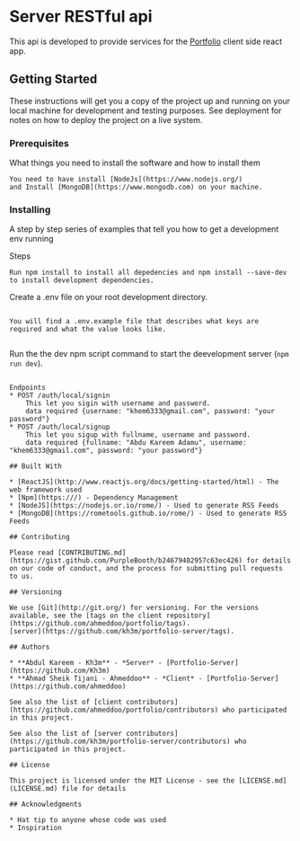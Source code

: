 # Server RESTful api 
This api is developed to provide services for the [Portfolio](https://www.github.com/kh3m/portfolio/)
client side react app.

## Getting Started

These instructions will get you a copy of the project up and running on your local machine for development and testing purposes. See deployment for notes on how to deploy the project on a live system.

### Prerequisites

What things you need to install the software and how to install them

```
You need to have install [NodeJs](https://www.nodejs.org/) 
and Install [MongoDB](https://www.mongodb.com) on your machine.
```

### Installing

A step by step series of examples that tell you how to get a development env running

Steps

```
Run npm install to install all depedencies and npm install --save-dev to install development dependencies.
```

Create a .env file on your root development directory.

```

You will find a .env.example file that describes what keys are required and what the value looks like.


```
Run the the dev npm script command to start the deevelopment server (```npm run dev```).
```

Endpoints
* POST /auth/local/signin 
    This let you sigin with username and password.
    data required {username: "khem6333@gmail.com", password: "your password"}
* POST /auth/local/signup
    This let you sigup with fullname, username and password.
    data required {fullname: "Abdu Kareem Adamu", username: "khem6333@gmail.com", password: "your password"}

## Built With

* [ReactJS](http://www.reactjs.org/docs/getting-started/html) - The web framework used
* [Npm](https:///) - Dependency Management
* [NodeJS](https://nodejs.or.io/rome/) - Used to generate RSS Feeds
* [MongoDB](https://rometools.github.io/rome/) - Used to generate RSS Feeds

## Contributing

Please read [CONTRIBUTING.md](https://gist.github.com/PurpleBooth/b24679402957c63ec426) for details on our code of conduct, and the process for submitting pull requests to us.

## Versioning

We use [Git](http://git.org/) for versioning. For the versions available, see the [tags on the client repository](https://github.com/ahmeddoo/portfolio/tags). 
[server](https://github.com/kh3m/portfolio-server/tags).

## Authors

* **Abdul Kareem - Kh3m** - *Server* - [Portfolio-Server](https://github.com/Kh3m)
* **Ahmad Sheik Tijani - Ahmeddoo** - *Client* - [Portfolio-Server](https://github.com/ahmeddoo)

See also the list of [client contributors](https://github.com/ahmeddoo/portfolio/contributors) who participated in this project.

See also the list of [server contributors](https://github.com/kh3m/portfolio-server/contributors) who participated in this project.

## License

This project is licensed under the MIT License - see the [LICENSE.md](LICENSE.md) file for details

## Acknowledgments

* Hat tip to anyone whose code was used
* Inspiration

